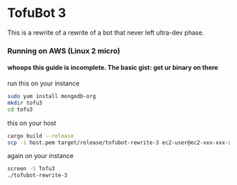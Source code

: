# TofuBot 3
This is a rewrite of a rewrite of a bot that never left ultra-dev phase.

### Running on AWS (Linux 2 micro)
#### whoops this guide is incomplete. The basic gist: get ur binary on there

run this on your instance
```bash
sudo yum install mongodb-org
mkdir tofu3
cd tofu3
```
this on your host
```bash
cargo build --release
scp -i host.pem target/release/tofubot-rewrite-3 ec2-user@ec2-xxx-xxx-xxx-xxx.xx-xxxx-x.compute.amazonaws.com:~/tofu3
```
again on your instance
```bash
screen -S Tofu3
./tofubot-rewrite-3
```